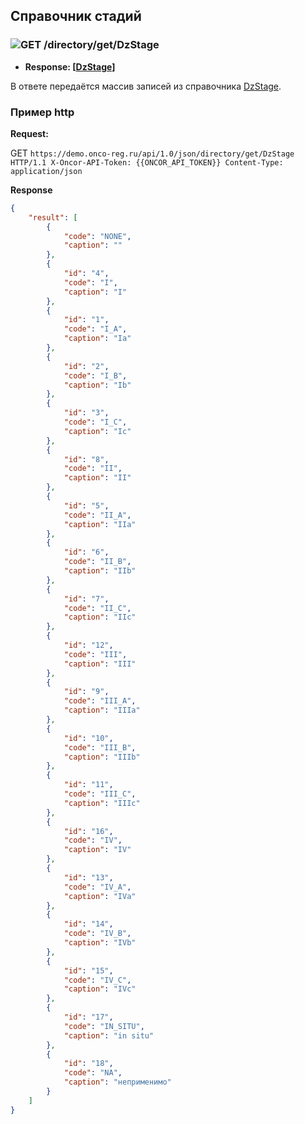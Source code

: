 ## Справочник стадий

### ![GET](../../../../img/get.png) /directory/get/DzStage
* **Response: [[DzStage](../../../../types/types.md#com.siams.med.api.DzStage)]**

В ответе передаётся массив записей из справочника [DzStage](../../../../types/types.md#com.siams.med.api.DzStage).

### Пример http
**Request:** 

GET `https://demo.onco-reg.ru/api/1.0/json/directory/get/DzStage HTTP/1.1
X-Oncor-API-Token: {{ONCOR_API_TOKEN}}
Content-Type: application/json`

**Response**


```json
{
    "result": [
        {
            "code": "NONE",
            "caption": ""
        },
        {
            "id": "4",
            "code": "I",
            "caption": "I"
        },
        {
            "id": "1",
            "code": "I_A",
            "caption": "Ia"
        },
        {
            "id": "2",
            "code": "I_B",
            "caption": "Ib"
        },
        {
            "id": "3",
            "code": "I_C",
            "caption": "Ic"
        },
        {
            "id": "8",
            "code": "II",
            "caption": "II"
        },
        {
            "id": "5",
            "code": "II_A",
            "caption": "IIa"
        },
        {
            "id": "6",
            "code": "II_B",
            "caption": "IIb"
        },
        {
            "id": "7",
            "code": "II_C",
            "caption": "IIc"
        },
        {
            "id": "12",
            "code": "III",
            "caption": "III"
        },
        {
            "id": "9",
            "code": "III_A",
            "caption": "IIIa"
        },
        {
            "id": "10",
            "code": "III_B",
            "caption": "IIIb"
        },
        {
            "id": "11",
            "code": "III_C",
            "caption": "IIIc"
        },
        {
            "id": "16",
            "code": "IV",
            "caption": "IV"
        },
        {
            "id": "13",
            "code": "IV_A",
            "caption": "IVa"
        },
        {
            "id": "14",
            "code": "IV_B",
            "caption": "IVb"
        },
        {
            "id": "15",
            "code": "IV_C",
            "caption": "IVc"
        },
        {
            "id": "17",
            "code": "IN_SITU",
            "caption": "in situ"
        },
        {
            "id": "18",
            "code": "NA",
            "caption": "неприменимо"
        }
    ]
}
```
